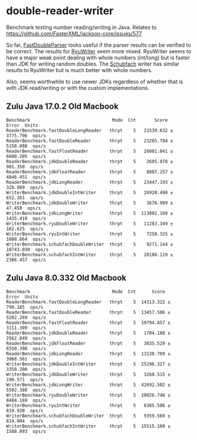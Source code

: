 # double-reader-writer
Benchmark testing number reading/writing in Java. Relates to https://github.com/FasterXML/jackson-core/issues/577

So far, [FastDoubleParser](https://github.com/FasterXML/jackson-core/pull/747) looks useful if the parser results can be verified to be correct. The results for [RyuWriter](https://github.com/FasterXML/jackson-core/pull/749) seem more mixed. RyuWriter seems to have a major weak point dealing with whole numbers (int/long) but is faster than JDK for writing random doubles. The [Schubfach](https://github.com/pjfanning/double-reader-writer/issues/1) writer has similar results to RyuWriter but is much better with whole numbers.

Also, seems worthwhile to use newer JDKs regardless of whether that is with JDK read/writing or with the custom implementations.


## Zulu Java 17.0.2 Old Macbook

```
Benchmark                               Mode  Cnt       Score       Error  Units
ReaderBenchmark.fastDoubleLongReader   thrpt    5   21539.632 ±  3775.796  ops/s
ReaderBenchmark.fastDoubleReader       thrpt    5   23205.794 ±  5158.088  ops/s
ReaderBenchmark.fastFloatReader        thrpt    5   26081.041 ±  6600.205  ops/s
ReaderBenchmark.jdkDoubleReader        thrpt    5    2685.878 ±   901.350  ops/s
ReaderBenchmark.jdkFloatReader         thrpt    5    8087.257 ±  4846.451  ops/s
ReaderBenchmark.jdkLongReader          thrpt    5   23447.193 ±   320.989  ops/s
WriterBenchmark.jdkDoubleIntWriter     thrpt    5   26920.490 ±   652.261  ops/s
WriterBenchmark.jdkDoubleWriter        thrpt    5    3676.989 ±    47.458  ops/s
WriterBenchmark.jdkLongWriter          thrpt    5  113002.108 ±  1435.419  ops/s
WriterBenchmark.ryuDoubleWriter        thrpt    5   11283.349 ±   162.625  ops/s
WriterBenchmark.ryuIntWriter           thrpt    5    7250.325 ±  1008.664  ops/s
WriterBenchmark.schubfachDoubleWriter  thrpt    5    9271.144 ± 10743.030  ops/s
WriterBenchmark.schubfachIntWriter     thrpt    5   20106.119 ±  2386.457  ops/s
```

## Zulu Java 8.0.332 Old Macbook

```
Benchmark                               Mode  Cnt      Score      Error  Units
ReaderBenchmark.fastDoubleLongReader   thrpt    5  14313.322 ±  799.185  ops/s
ReaderBenchmark.fastDoubleReader       thrpt    5  13457.506 ± 5202.269  ops/s
ReaderBenchmark.fastFloatReader        thrpt    5  19794.857 ± 3111.309  ops/s
ReaderBenchmark.jdkDoubleReader        thrpt    5   1704.180 ± 2562.849  ops/s
ReaderBenchmark.jdkFloatReader         thrpt    5   3835.529 ± 6550.398  ops/s
ReaderBenchmark.jdkLongReader          thrpt    5  13130.709 ± 3968.561  ops/s
WriterBenchmark.jdkDoubleIntWriter     thrpt    5  25296.327 ± 3358.200  ops/s
WriterBenchmark.jdkDoubleWriter        thrpt    5   3260.515 ±  190.571  ops/s
WriterBenchmark.jdkLongWriter          thrpt    5  42692.502 ± 5502.388  ops/s
WriterBenchmark.ryuDoubleWriter        thrpt    5  10026.740 ± 8484.169  ops/s
WriterBenchmark.ryuIntWriter           thrpt    5   6385.586 ±  819.930  ops/s
WriterBenchmark.schubfachDoubleWriter  thrpt    5   9359.569 ±  814.004  ops/s
WriterBenchmark.schubfachIntWriter     thrpt    5  15515.109 ± 1588.893  ops/s
```
